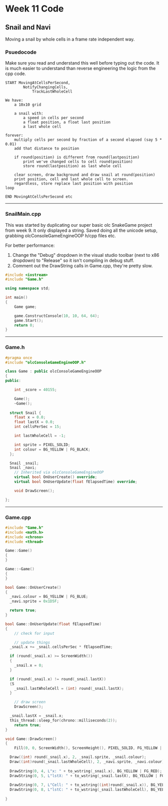 # Week 11 Code

## Snail and Navi

Moving a snail by whole cells in a frame rate independent way.

### Psuedocode

Make sure you read and understand this well before typing out the code. It is much easier to understand than reverse engineering the logic from the cpp code.

```
START MovingAtCellsPerSecond,
        NotifyChangingCells,
            TrackLastWholeCell

We have: 
    a 10x10 grid
    
    a snail with:
        a speed in cells per second
        a float position, a float last position
        a last whole cell

forever:
    multiply cells per second by fraction of a second elapsed (say 5 * 0.01)
    add that distance to position
    
    if round(position) is different from round(lastposition)
        print we've changed cells to cell round(position)
        store round(lastposition) as last whole cell
        
    clear screen, draw background and draw snail at round(position)
    print position, cell and last whole cell to screen.
    regardless, store replace last position with position
loop

END MovingAtCellsPerSecond etc
```
--- 
### SnailMain.cpp

This was started by duplicating our super basic olc SnakeGame project from week 9. It only displayed a string. Saved doing all the unicode setup, grabbing olcConsoleGameEngineOOP h/cpp files etc.

For better performance:
1. Change the "Debug" dropdown in the visual studio toolbar (next to x86 dropdown) to "Release" so it isn't compiling in debug stuff. 
2. Comment out the DrawString calls in Game.cpp, they're pretty slow.

```cpp
#include <iostream>
#include "Game.h"

using namespace std;

int main()
{
	Game game;

	game.ConstructConsole(10, 10, 64, 64);
	game.Start();
	return 0;
}
```
---
### Game.h

```cpp
#pragma once
#include "olcConsoleGameEngineOOP.h"

class Game : public olcConsoleGameEngineOOP
{
public:

	int _score = 40155;

	Game();
	~Game();
  
  struct Snail {
    float x = 0.0;
    float lastX = 0.0;
    int cellsPerSec = 15;

    int lastWholeCell = -1;

    int sprite = PIXEL_SOLID;
    int colour = BG_YELLOW | FG_BLACK;
  };

  Snail _snail;
  Snail _navi;
	// Inherited via olcConsoleGameEngineOOP
	virtual bool OnUserCreate() override;
	virtual bool OnUserUpdate(float fElapsedTime) override;

	void DrawScreen();

};

```
---

### Game.cpp

```cpp
#include "Game.h"
#include <math.h>
#include <chrono>
#include <thread>

Game::Game()
{
}

Game::~Game()
{
}

bool Game::OnUserCreate()
{
  _navi.colour = BG_YELLOW | FG_BLUE;
  _navi.sprite = 0x1D5F;

  return true;
}

bool Game::OnUserUpdate(float fElapsedTime)
{
	// check for input

	// update things
  _snail.x += _snail.cellsPerSec * fElapsedTime;

  if (round(_snail.x) >= ScreenWidth())
  {
    _snail.x = 0;
  }

  if (round(_snail.x) != round(_snail.lastX))
  {S
    _snail.lastWholeCell = (int) round(_snail.lastX);
  }

	// draw screen
	DrawScreen();

  _snail.lastX = _snail.x;
  this_thread::sleep_for(chrono::milliseconds(2));
	return true;
}

void Game::DrawScreen()
{
	Fill(0, 0, ScreenWidth(), ScreenHeight(), PIXEL_SOLID, FG_YELLOW | BG_YELLOW);

  Draw((int) round(_snail.x), 2, _snail.sprite, _snail.colour);
  Draw((int)round(_snail.lastWholeCell), 2, _navi.sprite, _navi.colour);
	
  DrawString(0, 4, L"x: " + to_wstring(_snail.x), BG_YELLOW | FG_RED);
  DrawString(0, 5, L"lstX: " + to_wstring(_snail.lastX), BG_YELLOW | FG_RED);
  
  DrawString(0, 7, L"Cell: " + to_wstring((int)round(_snail.x)), BG_YELLOW | FG_RED);
  DrawString(0, 8, L"lstC: " + to_wstring(_snail.lastWholeCell), BG_YELLOW | FG_RED);
  
}

```

